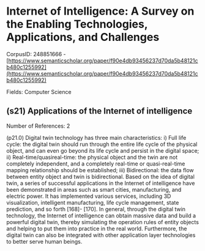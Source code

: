 # Internet of Intelligence: A Survey on the Enabling Technologies, Applications, and Challenges

CorpusID: 248851666 - [https://www.semanticscholar.org/paper/f90e4db93456237d70da5b48121cb480c1255992](https://www.semanticscholar.org/paper/f90e4db93456237d70da5b48121cb480c1255992)

Fields: Computer Science

## (s21) Applications of the Internet of intelligence
Number of References: 2

(p21.0) Digital twin technology has three main characteristics: i) Full life cycle: the digital twin should run through the entire life cycle of the physical object, and can even go beyond its life cycle and persist in the digital space; ii) Real-time/quasireal-time: the physical object and the twin are not completely independent, and a completely real-time or quasi-real-time mapping relationship should be established; iii) Bidirectional: the data flow between entity object and twin is bidirectional. Based on the idea of digital twin, a series of successful applications in the Internet of intelligence have been demonstrated in areas such as smart cities, manufacturing, and electric power. It has implemented various services, including 3D visualization, intelligent manufacturing, life cycle management, state prediction, and so forth [168]- [170]. In general, through the digital twin technology, the Internet of intelligence can obtain massive data and build a powerful digital twin, thereby simulating the operation rules of entity objects and helping to put them into practice in the real world. Furthermore, the digital twin can also be integrated with other application layer technologies to better serve human beings.
